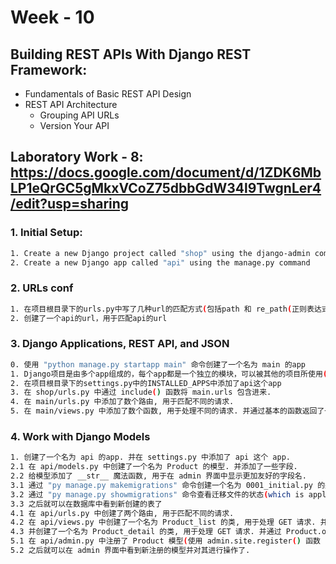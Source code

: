 #   Week - 10
## Building REST APIs With Django REST Framework:
* Fundamentals of Basic REST API Design
* REST API Architecture
    * Grouping API URLs
    * Version Your API

## Laboratory Work - 8: https://docs.google.com/document/d/1ZDK6MbLP1eQrGC5gMkxVCoZ75dbbGdW34l9TwgnLer4/edit?usp=sharing


### 1. Initial Setup:
```bash
1. Create a new Django project called "shop" using the django-admin command 
2. Create a new Django app called "api" using the manage.py command
```

### 2. URLs conf
```bash
1. 在项目根目录下的urls.py中写了几种url的匹配方式(包括path 和 re_path(正则表达式))
2. 创建了一个api的url，用于匹配api的url
```

### 3. Django Applications, REST API, and JSON 
```bash
0. 使用 "python manage.py startapp main" 命令创建了一个名为 main 的app
1. Django项目是由多个app组成的，每个app都是一个独立的模块，可以被其他的项目所使用(类似前端框架的组件)
2. 在项目根目录下的settings.py中的INSTALLED_APPS中添加了api这个app
3. 在 shop/urls.py 中通过 include() 函数将 main.urls 包含进来. 
4. 在 main/urls.py 中添加了数个路由, 用于匹配不同的请求. 
5. 在 main/views.py 中添加了数个函数, 用于处理不同的请求. 并通过基本的函数返回了一些数据(JsonResponse). 通过本地创建数据的方式, 模拟了数据库的查询操作.
```

### 4. Work with Django Models 
```bash
1. 创建了一个名为 api 的app. 并在 settings.py 中添加了 api 这个 app.
2.1 在 api/models.py 中创建了一个名为 Product 的模型. 并添加了一些字段.
2.2 给模型添加了 __str__ 魔法函数, 用于在 admin 界面中显示更加友好的字段名.
3.1 通过 "py manage.py makemigrations" 命令创建一个名为 0001_initial.py 的迁移文件. 并通过 "py manage.py migrate" 命令将模型同步到数据库中.
3.2 通过 "py manage.py showmigrations" 命令查看迁移文件的状态(which is applied or not).
3.3 之后就可以在数据库中看到新创建的表了
4.1 在 api/urls.py 中创建了两个路由, 用于匹配不同的请求.
4.2 在 api/views.py 中创建了一个名为 Product_list 的类, 用于处理 GET 请求. 并通过 Product.objects.all() 获取了数据库中的所有数据. 之后通过model里我们自写的 to_json 函数将数据转换成了 json 格式. 最后通过 JsonResponse 将数据返回给前端.
4.3 并创建了一个名为 Product_detail 的类, 用于处理 GET 请求. 并通过 Product.objects.get() 获取了数据库中的指定数据. 之后通过model里我们自写的 to_json 函数将数据转换成了 json 格式. 最后通过 JsonResponse 将数据返回给前端. 注意: 由于有可能存在请求的数据不存在的情况, 所以我们需要对这种情况进行处理. 通过 try...except... 来捕获异常, 并返回相应的错误信息.
5.1 在 api/admin.py 中注册了 Product 模型(使用 admin.site.register() 函数 或者 @admin.register() 装饰器).
5.2 之后就可以在 admin 界面中看到新注册的模型并对其进行操作了.
```


